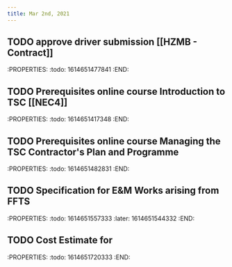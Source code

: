 ```yaml
---
title: Mar 2nd, 2021
---
```


## TODO approve driver submission [[HZMB - Contract]]
:PROPERTIES:
:todo: 1614651477841
:END:
## TODO Prerequisites online course Introduction to TSC [[NEC4]]
:PROPERTIES:
:todo: 1614651417348
:END:
## TODO Prerequisites online course Managing the TSC Contractor's Plan and Programme
:PROPERTIES:
:todo: 1614651482831
:END:
## TODO Specification for E&M Works arising from FFTS
:PROPERTIES:
:todo: 1614651557333
:later: 1614651544332
:END:
## TODO Cost Estimate for 
:PROPERTIES:
:todo: 1614651720333
:END:
